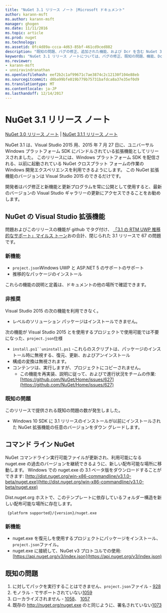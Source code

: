 ```yaml
---
title: "NuGet 3.1 リリース ノート |Microsoft ドキュメント"
author: karann-msft
ms.author: karann-msft
manager: ghogen
ms.date: 11/11/2016
ms.topic: article
ms.prod: nuget
ms.technology: 
ms.assetid: 0fc4d89a-ccca-4d63-85bf-461cd9ced882
description: "既知の問題、バグの修正、追加された機能、および Dcr を含む NuGet 3.1 リリース ノートです。"
keywords: "NuGet 3.1 リリース ノートについては、バグの修正、既知の問題、機能、Dcr を追加します。"
ms.reviewer:
- karann-msft
- unniravindranathan
ms.openlocfilehash: eef2b2c1af99671c7ae3874c2c12130f104e88eb
ms.sourcegitcommit: d0ba99bfe019b779b75731bafdca8a37e35ef0d9
ms.translationtype: MT
ms.contentlocale: ja-JP
ms.lasthandoff: 12/14/2017
---
```

# <a name="nuget-31-release-notes"></a>NuGet 3.1 リリース ノート

[NuGet 3.0 リリース ノート](../release-notes/nuget-3.0.0.md) | [NuGet 3.1.1 リリース ノート](../release-notes/nuget-3.1.1.md)

NuGet 3.1 は、Visual Studio 2015 用、2015 年 7 月 27 日に、ユニバーサル Windows プラットフォーム SDK にバンドルされている拡張機能としてリリースされました。 このリリースには、Windows プラットフォーム SDK を配信される、以前に起動されている NuGet クロスプラット フォームの作業の Windows 開発エクスペリエンスを利用できるようにします。 この NuGet 拡張機能のバージョンは Visual Studio 2015 のできるだけです。

開発者はバグ修正と新機能と更新プログラムを常に公開として使用すると、最新のバージョンの Visual Studio ギャラリーの更新にアクセスできることをお勧めします。

## <a name="nuget-visual-studio-extension"></a>NuGet の Visual Studio 拡張機能

問題およびこのリリースの機能が github でタグ付け、 [「3.1 の RTM UWP 推移的なサポート」マイルス トーン](https://github.com/NuGet/Home/issues?utf8=%E2%9C%93&q=is%3Aclosed+milestone%3A%223.1+RTM+UWP+transitive+support%22+)おの合計、閉じられた 3.1 リリースで 67 の問題です。

### <a name="new-features"></a>新機能

* `project.json`Windows UWP と ASP.NET 5 のサポートのサポート
* 推移的なパッケージのインストール

これらの機能の説明と定義は、ドキュメントの他の場所で確認できます。

### <a name="deprecated"></a>非推奨

Visual Studio 2015 の次の機能を利用できなく。

* レベルのソリューション パッケージはインストールできません。

次の機能が Visual Studio 2015 とを使用するプロジェクトで使用可能では不要になった、`project.json`仕様

* `install.ps1``uninstall.ps1` -これらのスクリプトは、パッケージのインストール時に無視する、復元、更新、およびアンインストール
* 構成の変換は無視されます。
* コンテンツは、実行しますが、プロジェクトにコピーされません。
    * この機能を再実装、説明に従って、およびで進行状況をチームの作業: [https://github.com/NuGet/Home/issues/627](https://github.com/NuGet/Home/issues/627)


### <a name="known-issues"></a>既知の問題

このリリースで提供される既知の問題の数が発生しました。

* Windows 10 SDK に 3.1 リリースのインストールが以前にインストールされた NuGet 拡張機能の任意のバージョンをダウン グレードします。

## <a name="nuget-command-line"></a>コマンド ライン NuGet

NuGet コマンドライン実行可能ファイルが更新され、利用可能になる nuget.exe の過去のバージョンを継続できるように、新しい配布可能な場所に移動します。  Windows での nuget.exe の 3.1 ベータ版をダウンロードすることができます: [http://dist.nuget.org/win-x86-commandline/v3.1.0-beta/nuget.exe](http://dist.nuget.org/win-x86-commandline/v3.1.0-beta/nuget.exe)

Dist.nuget.org ホストで、このテンプレートに依存しているフォルダー構造を新しい配布可能な場所に存在します。

     {platform supported}/{version}/nuget.exe

### <a name="new-features"></a>新機能

* nuget.exe を復元しを使用するプロジェクトにパッケージをインストール、`project.json`ファイル。
* nuget.exe に接続して、NuGet v3 プロトコルでの使用: [https://api.nuget.org/v3/index.json](https://api.nuget.org/v3/index.json)

## <a name="known-issues"></a>既知の問題 ##

1.    に対してパックを実行することはできません、`project.json`ファイル - [928](https://github.com/NuGet/Home/issues/928)
2.    モノラル - でサポートされていない[1059](https://github.com/NuGet/Home/issues/1059)
3.    ローカライズされません - [1058](https://github.com/NuGet/Home/issues/1058)、 [1057](https://github.com/NuGet/Home/issues/1057)
4.    既存の http://nuget.org/nuget.exe のと同じように、署名されていない[1073](https://github.com/NuGet/Home/issues/1073)
